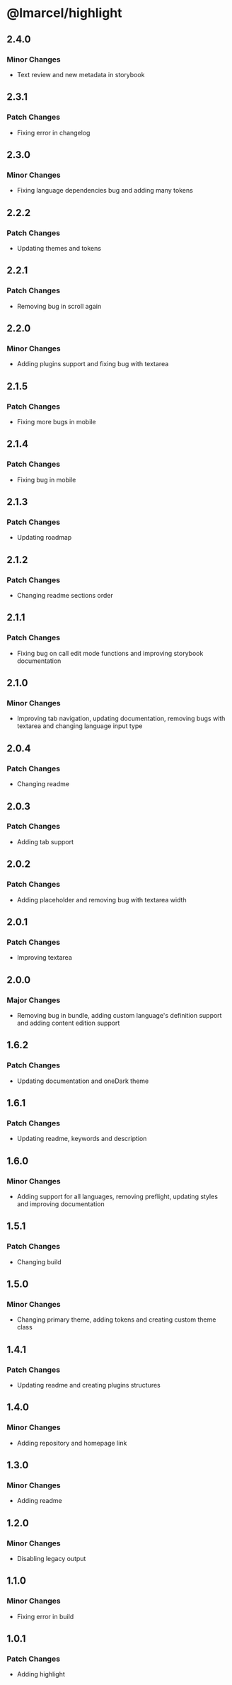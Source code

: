 # @lmarcel/highlight

## 2.4.0

### Minor Changes

- Text review and new metadata in storybook

## 2.3.1

### Patch Changes

- Fixing error in changelog

## 2.3.0

### Minor Changes

- Fixing language dependencies bug and adding many tokens

## 2.2.2

### Patch Changes

- Updating themes and tokens

## 2.2.1

### Patch Changes

- Removing bug in scroll again

## 2.2.0

### Minor Changes

- Adding plugins support and fixing bug with textarea

## 2.1.5

### Patch Changes

- Fixing more bugs in mobile

## 2.1.4

### Patch Changes

- Fixing bug in mobile

## 2.1.3

### Patch Changes

- Updating roadmap

## 2.1.2

### Patch Changes

- Changing readme sections order

## 2.1.1

### Patch Changes

- Fixing bug on call edit mode functions and improving storybook documentation

## 2.1.0

### Minor Changes

- Improving tab navigation, updating documentation, removing bugs with textarea and changing language input type

## 2.0.4

### Patch Changes

- Changing readme

## 2.0.3

### Patch Changes

- Adding tab support

## 2.0.2

### Patch Changes

- Adding placeholder and removing bug with textarea width

## 2.0.1

### Patch Changes

- Improving textarea

## 2.0.0

### Major Changes

- Removing bug in bundle, adding custom language's definition support and adding content edition support

## 1.6.2

### Patch Changes

- Updating documentation and oneDark theme

## 1.6.1

### Patch Changes

- Updating readme, keywords and description

## 1.6.0

### Minor Changes

- Adding support for all languages, removing preflight, updating styles and improving documentation

## 1.5.1

### Patch Changes

- Changing build

## 1.5.0

### Minor Changes

- Changing primary theme, adding tokens and creating custom theme class

## 1.4.1

### Patch Changes

- Updating readme and creating plugins structures

## 1.4.0

### Minor Changes

- Adding repository and homepage link

## 1.3.0

### Minor Changes

- Adding readme

## 1.2.0

### Minor Changes

- Disabling legacy output

## 1.1.0

### Minor Changes

- Fixing error in build

## 1.0.1

### Patch Changes

- Adding highlight
